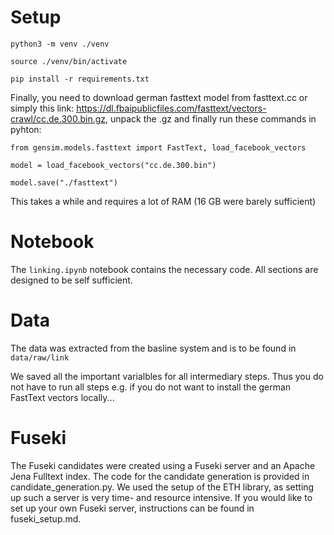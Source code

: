 # Setup

`python3 -m venv ./venv`

`source ./venv/bin/activate`

`pip install -r requirements.txt`

Finally, you need to download german fasttext model from fasttext.cc or simply this link: https://dl.fbaipublicfiles.com/fasttext/vectors-crawl/cc.de.300.bin.gz, unpack the .gz and finally run these commands in pyhton:

```from gensim.models.fasttext import FastText, load_facebook_vectors```

```model = load_facebook_vectors("cc.de.300.bin")```

```model.save("./fasttext")```

This takes a while and requires a lot of RAM (16 GB were barely sufficient)

# Notebook

The `linking.ipynb` notebook contains the necessary code. All sections are designed to be self sufficient.

# Data

The data was extracted from the basline system and is to be found in ```data/raw/link```

We saved all the important varialbles for all intermediary steps. Thus you do not have to run all steps e.g. if you do not want to install the german FastText vectors locally...

# Fuseki
The Fuseki candidates were created using a Fuseki server and an Apache Jena Fulltext index. The code for the candidate generation is provided in candidate_generation.py. We used the setup of the ETH library, as setting up such a server is very time- and resource intensive. If you would like to set up your own Fuseki server, instructions can be found in fuseki_setup.md.
